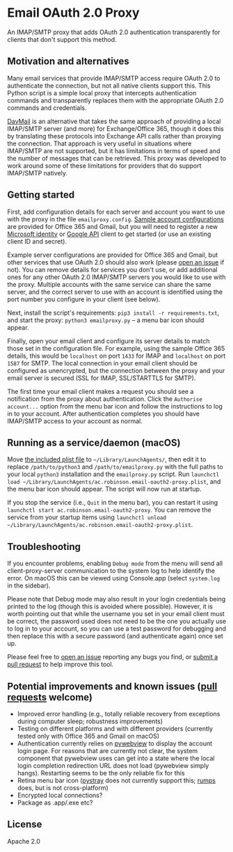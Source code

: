 # Email OAuth 2.0 Proxy
An IMAP/SMTP proxy that adds OAuth 2.0 authentication transparently for clients that don't support this method.


## Motivation and alternatives
Many email services that provide IMAP/SMTP access require OAuth 2.0 to authenticate the connection, but not all native clients support this. This Python script is a simple local proxy that intercepts authentication commands and transparently replaces them with the appropriate OAuth 2.0 commands and credentials.

[DavMail](http://davmail.sourceforge.net/) is an alternative that takes the same approach of providing a local IMAP/SMTP server (and more) for Exchange/Office 365, though it does this by translating these protocols into Exchange API calls rather than proxying the connection. That approach is very useful in situations where IMAP/SMTP are not supported, but it has limitations in terms of speed and the number of messages that can be retrieved. This proxy was developed to work around some of these limitations for providers that do support IMAP/SMTP natively.


## Getting started
First, add configuration details for each server and account you want to use with the proxy in the file `emailproxy.config`. [Sample account configurations](emailproxy.config) are provided for Office 365 and Gmail, but you will need to register a new [Microsoft identity](https://docs.microsoft.com/en-us/azure/active-directory/develop/quickstart-register-app) or [Google API](https://support.google.com/googleapi/answer/6158849) client to get started (or use an existing client ID and secret).

Example server configurations are provided for Office 365 and Gmail, but other services that use OAuth 2.0 should also work (please [open an issue](https://github.com/simonrob/email-oauth2-proxy/issues) if not). You can remove details for services you don't use, or add additional ones for any other OAuth 2.0 IMAP/SMTP servers you would like to use with the proxy. Multiple accounts with the same service can share the same server, and the correct server to use with an account is identified using the port number you configure in your client (see below).

Next, install the script's requirements: `pip3 install -r requirements.txt`, and start the proxy: `python3 emailproxy.py` – a menu bar icon should appear.

Finally, open your email client and configure its server details to match those set in the configuration file. For example, using the sample Office 365 details, this would be `localhost` on port `1433` for IMAP and `localhost` on port `1587` for SMTP. The local connection in your email client should be configured as unencrypted, but the connection between the proxy and your email server is secured (SSL for IMAP, SSL/STARTTLS for SMTP).

The first time your email client makes a request you should see a notification from the proxy about authentication. Click the `Authorise account...` option from the menu bar icon and follow the instructions to log in to your account. After authentication completes you should have IMAP/SMTP access to your account as normal.


## Running as a service/daemon (macOS)
Move [the included plist file](ac.robinson.email-oauth2-proxy.plist) to `~/Library/LaunchAgents/`, then edit it to replace `/path/to/python3` and `/path/to/emailproxy.py` with the full paths to your local `python3` installation and the `emailproxy.py` script. Run `launchctl load ~/Library/LaunchAgents/ac.robinson.email-oauth2-proxy.plist`, and the menu bar icon should appear. The script will now run at startup.

If you stop the service (i.e., `Quit` in the menu bar), you can restart it using `launchctl start ac.robinson.email-oauth2-proxy`. You can remove the service from your startup items using `launchctl unload ~/Library/LaunchAgents/ac.robinson.email-oauth2-proxy.plist`.


## Troubleshooting
If you encounter problems, enabling `Debug mode` from the menu will send all client-proxy-server communication to the system log to help identify the error. On macOS this can be viewed using Console.app (select `system.log` in the sidebar).

Please note that Debug mode may also result in your login credentials being printed to the log (though this is avoided where possible). However, it is worth pointing out that while the username you set in your email client must be correct, the password used does not need to be the one you actually use to log in to your account, so you can use a test password for debugging and then replace this with a secure password (and authenticate again) once set up.

Please feel free to [open an issue](https://github.com/simonrob/email-oauth2-proxy/issues) reporting any bugs you find, or [submit a pull request](https://github.com/simonrob/email-oauth2-proxy/pulls) to help improve this tool.


## Potential improvements and known issues ([pull requests](https://github.com/simonrob/email-oauth2-proxy/pulls) welcome)
- Improved error handling (e.g., totally reliable recovery from exceptions during computer sleep; robustness improvements)
- Testing on different platforms and with different providers (currently tested only with Office 365 and Gmail on macOS)
- Authentication currently relies on [pywebview](https://github.com/r0x0r/pywebview/) to display the account login page. For reasons that are currently not clear, the system component that pywebview uses can get into a state where the local login completion redirection URL does not load (pywebview simply hangs). Restarting seems to be the only reliable fix for this
- Retina menu bar icon ([pystray](https://github.com/moses-palmer/pystray) does not currently support this; [rumps](https://github.com/jaredks/rumps) does, but is not cross-platform)
- Encrypted local connections?
- Package as .app/.exe etc?


## License
Apache 2.0
